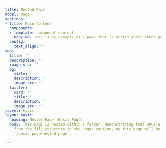 ```yaml
---
title: Nested Page
model: Page
sections:
- title: Main Content
  components:
  - template: component-content
    body_md: This is an example of a page that is nested under other pages.
  config:
    text_align: ''
seo:
  title: ''
  description: ''
  image_src: ''
  og:
    title: ''
    description: ''
    image_src: ''
  twitter:
    card: ''
    title: ''
    description: ''
    image_src: ''
layout: basic
layout_basic:
  heading: Nested Page (Basic Page)
  body: This page is nested within a folder, demonstrating that URLs are built automatically
    from the file structure in the pages section, as this page will be available at
    `/basic-page/nested-page`.

---
```

